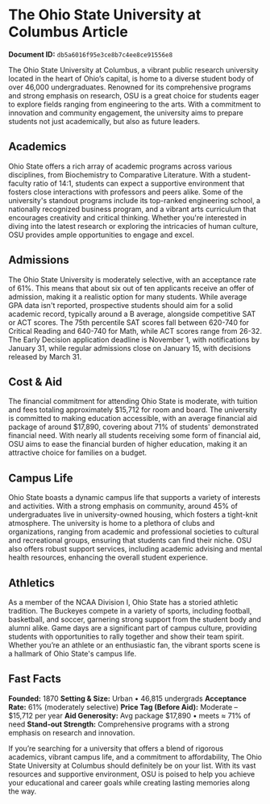 # The Ohio State University at Columbus Article

**Document ID:** `db5a6016f95e3ce8b7c4ee8ce91556e8`

The Ohio State University at Columbus, a vibrant public research university located in the heart of Ohio’s capital, is home to a diverse student body of over 46,000 undergraduates. Renowned for its comprehensive programs and strong emphasis on research, OSU is a great choice for students eager to explore fields ranging from engineering to the arts. With a commitment to innovation and community engagement, the university aims to prepare students not just academically, but also as future leaders.

## Academics
Ohio State offers a rich array of academic programs across various disciplines, from Biochemistry to Comparative Literature. With a student-faculty ratio of 14:1, students can expect a supportive environment that fosters close interactions with professors and peers alike. Some of the university's standout programs include its top-ranked engineering school, a nationally recognized business program, and a vibrant arts curriculum that encourages creativity and critical thinking. Whether you're interested in diving into the latest research or exploring the intricacies of human culture, OSU provides ample opportunities to engage and excel.

## Admissions
The Ohio State University is moderately selective, with an acceptance rate of 61%. This means that about six out of ten applicants receive an offer of admission, making it a realistic option for many students. While average GPA data isn't reported, prospective students should aim for a solid academic record, typically around a B average, alongside competitive SAT or ACT scores. The 75th percentile SAT scores fall between 620-740 for Critical Reading and 640-740 for Math, while ACT scores range from 26-32. The Early Decision application deadline is November 1, with notifications by January 31, while regular admissions close on January 15, with decisions released by March 31.

## Cost & Aid
The financial commitment for attending Ohio State is moderate, with tuition and fees totaling approximately $15,712 for room and board. The university is committed to making education accessible, with an average financial aid package of around $17,890, covering about 71% of students' demonstrated financial need. With nearly all students receiving some form of financial aid, OSU aims to ease the financial burden of higher education, making it an attractive choice for families on a budget.

## Campus Life
Ohio State boasts a dynamic campus life that supports a variety of interests and activities. With a strong emphasis on community, around 45% of undergraduates live in university-owned housing, which fosters a tight-knit atmosphere. The university is home to a plethora of clubs and organizations, ranging from academic and professional societies to cultural and recreational groups, ensuring that students can find their niche. OSU also offers robust support services, including academic advising and mental health resources, enhancing the overall student experience.

## Athletics
As a member of the NCAA Division I, Ohio State has a storied athletic tradition. The Buckeyes compete in a variety of sports, including football, basketball, and soccer, garnering strong support from the student body and alumni alike. Game days are a significant part of campus culture, providing students with opportunities to rally together and show their team spirit. Whether you’re an athlete or an enthusiastic fan, the vibrant sports scene is a hallmark of Ohio State's campus life.

## Fast Facts
**Founded:** 1870
**Setting & Size:** Urban • 46,815 undergrads
**Acceptance Rate:** 61% (moderately selective)
**Price Tag (Before Aid):** Moderate – $15,712 per year
**Aid Generosity:** Avg package $17,890 • meets ≈ 71% of need
**Stand-out Strength:** Comprehensive programs with a strong emphasis on research and innovation.

If you’re searching for a university that offers a blend of rigorous academics, vibrant campus life, and a commitment to affordability, The Ohio State University at Columbus should definitely be on your list. With its vast resources and supportive environment, OSU is poised to help you achieve your educational and career goals while creating lasting memories along the way.
